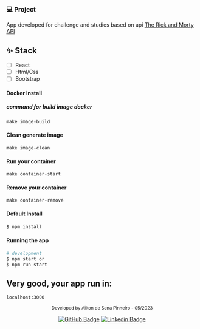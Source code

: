 ### 💻 Project
App developed for challenge and studies based on api [The Rick and Morty API](https://rickandmortyapi.com/)

## ✨ Stack

-   [ ] React
-   [ ] Html/Css
-   [ ] Bootstrap

#### Docker Install

##### command for build image docker
```make image-build```
#### Clean generate image
```make image-clean```

#### Run your container
```make container-start```

#### Remove your container
```make container-remove```
#### Default Install

```bash
$ npm install
```

#### Running the app

```bash
# development
$ npm start or
$ npm run start
```
## Very good, your app run in:
  ```localhost:3000```
<br />
<div align="center">
  <small>Developed by Ailton de Sena Pinheiro - 05/2023</small>

  [![GitHub Badge](https://img.shields.io/badge/Ailton_Sena-000?style=for-the-badge&logo=github&logoColor=white&link=https://www.linkedin.com/in/ailtonsenap)](https://github.com/Sena32/)
    [![Linkedin Badge](https://img.shields.io/badge/Ailton_Sena-000?style=for-the-badge&logo=linkedin&logoColor=white&link=https://www.linkedin.com/in/ailtonsenap)](https://www.linkedin.com/in/ailtonsenap/) 
</div>
